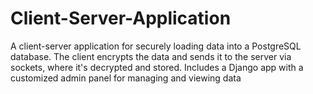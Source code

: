 # Client-Server-Application
A client-server application for securely loading data into a PostgreSQL database. The client encrypts the data and sends it to the server via sockets, where it's decrypted and stored. Includes a Django app with a customized admin panel for managing and viewing data

